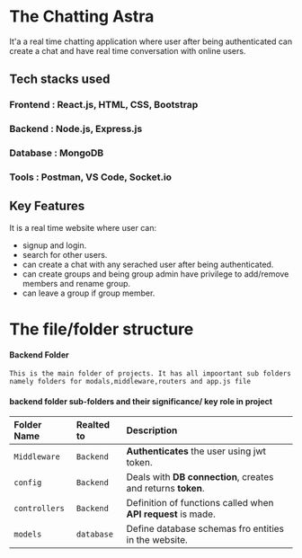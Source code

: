 
# The Chatting Astra
 It'a a real time chatting application where user after being authenticated can create a chat and have real time conversation with online  users.

## Tech stacks used
### Frontend :  React.js, HTML, CSS, Bootstrap
### Backend  :  Node.js, Express.js
### Database :  MongoDB
### Tools    :  Postman, VS Code, Socket.io

## Key Features

It is a real time website where user can:
- signup and login.
- search for other users. 
- can create a chat with any serached user after being authenticated.
- can create groups and being group admin have privilege to add/remove members and rename group. 
- can leave a group if group member.

# The file/folder structure

#### Backend Folder

```
This is the main folder of projects. It has all impoortant sub folders
namely folders for modals,middleware,routers and app.js file
```
#### backend folder sub-folders and their significance/ key role in project

| Folder Name | Realted to     | Description        | 
| :-------- | :------- | :------------------------- |
| `Middleware` | `Backend` | **Authenticates** the user using jwt token. |
| `config` | `Backend` | Deals with **DB connection**, creates and returns **token**.|
| `controllers` | `Backend` | Definition of functions called when **API request** is made.|
| `models` | `database` | Define database schemas fro entities in the website.|




